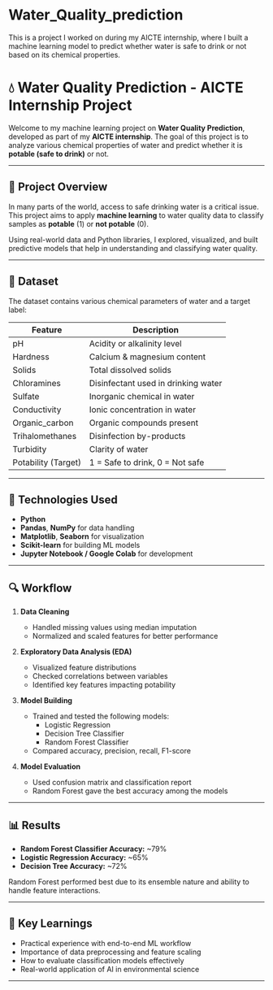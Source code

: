 # Water_Quality_prediction
This is a project I worked on during my AICTE internship, where I built a machine learning model to predict whether water is safe to drink or not based on its chemical properties.
# 💧 Water Quality Prediction - AICTE Internship Project
Welcome to my machine learning project on **Water Quality Prediction**, developed as part of my **AICTE internship**. The goal of this project is to analyze various chemical properties of water and predict whether it is **potable (safe to drink)** or not.

---

## 🧠 Project Overview

In many parts of the world, access to safe drinking water is a critical issue. This project aims to apply **machine learning** to water quality data to classify samples as **potable** (1) or **not potable** (0).

Using real-world data and Python libraries, I explored, visualized, and built predictive models that help in understanding and classifying water quality.

---

## 🧪 Dataset

The dataset contains various chemical parameters of water and a target label:

| Feature              | Description                                 |
|----------------------|---------------------------------------------|
| pH                   | Acidity or alkalinity level                 |
| Hardness             | Calcium & magnesium content                 |
| Solids               | Total dissolved solids                      |
| Chloramines          | Disinfectant used in drinking water         |
| Sulfate              | Inorganic chemical in water                 |
| Conductivity         | Ionic concentration in water                |
| Organic_carbon       | Organic compounds present                   |
| Trihalomethanes      | Disinfection by-products                    |
| Turbidity            | Clarity of water                            |
| Potability (Target)  | 1 = Safe to drink, 0 = Not safe             |

---

## 🔧 Technologies Used

- **Python**
- **Pandas**, **NumPy** for data handling
- **Matplotlib**, **Seaborn** for visualization
- **Scikit-learn** for building ML models
- **Jupyter Notebook / Google Colab** for development

---

## 🔍 Workflow

1. **Data Cleaning**
   - Handled missing values using median imputation
   - Normalized and scaled features for better performance

2. **Exploratory Data Analysis (EDA)**
   - Visualized feature distributions
   - Checked correlations between variables
   - Identified key features impacting potability

3. **Model Building**
   - Trained and tested the following models:
     - Logistic Regression
     - Decision Tree Classifier
     - Random Forest Classifier
   - Compared accuracy, precision, recall, F1-score

4. **Model Evaluation**
   - Used confusion matrix and classification report
   - Random Forest gave the best accuracy among the models

---

## 📊 Results

- **Random Forest Classifier Accuracy:** ~79%
- **Logistic Regression Accuracy:** ~65%
- **Decision Tree Accuracy:** ~72%

Random Forest performed best due to its ensemble nature and ability to handle feature interactions.

---

## 📌 Key Learnings

- Practical experience with end-to-end ML workflow
- Importance of data preprocessing and feature scaling
- How to evaluate classification models effectively
- Real-world application of AI in environmental science

---


